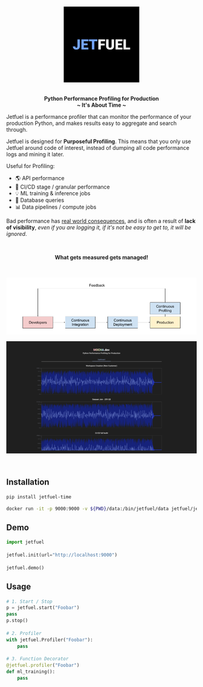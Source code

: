 <p align="center">
<br><br><br>
<a href="https://github.com/jetfuel-dev/jetfuel"><img src="https://raw.githubusercontent.com/jetfuel-dev/jetfuel/main/assets/jetfuel.png" alt="Jetfuel logo: Jetfuel is the Python Performance Profiler for Production" width="200px"></a>
<br><br>
</p>

<p align="center">
<b>Python Performance Profiling for Production</b><br>
<b>~ It's About Time ~</b>
</p>

Jetfuel is a performance profiler that can monitor the performance of your production Python, and makes results easy to aggregate and search through.

Jetfuel is designed for **Purposeful Profiling**. This means that you only use Jetfuel around code of interest, instead of dumping all code performance logs and mining it later.

Useful for Profiling:

- 🌎 API performance
- 🚀 CI/CD stage / granular performance
- 💡 ML training & inference jobs
- 📀 Database queries
- 📊 Data pipelines / compute jobs

Bad performance has [real world consequences](https://uxplanet.org/how-page-speed-affects-web-user-experience-83b6d6b1d7d7), and is often a result of **lack of visibility**, *even if you are logging it, if it's not be easy to get to, it will be ignored*.

<br>
<p align="center">
<b>What gets measured gets managed!</b>
</p>
<br>

![Continuous Profiling](https://raw.githubusercontent.com/jetfuel-dev/jetfuel/main/assets/continuous_profiling.png)

![Dashboard](https://raw.githubusercontent.com/jetfuel-dev/jetfuel/main/assets/dashboard.png)

<br>

## Installation

```bash
pip install jetfuel-time
```

```bash
docker run -it -p 9000:9000 -v ${PWD}/data:/bin/jetfuel/data jetfuel/jetfuel
```

## Demo

```python
import jetfuel

jetfuel.init(url="http://localhost:9000")

jetfuel.demo()
```

## Usage

```python
# 1. Start / Stop
p = jetfuel.start("Foobar")
pass
p.stop()

# 2. Profiler
with jetfuel.Profiler("Foobar"):
    pass

# 3. Function Decorator
@jetfuel.profiler("Foobar")
def ml_training():
    pass
```
